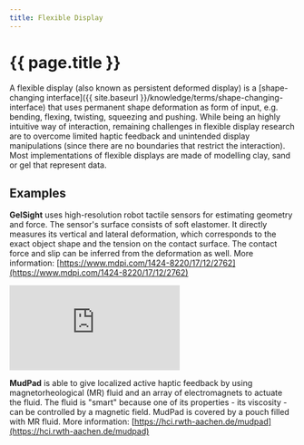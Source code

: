 ```yaml
---
title: Flexible Display
---
```


# {{ page.title }}

A flexible display (also known as persistent deformed display) is a [shape-changing interface]({{ site.baseurl }}/knowledge/terms/shape-changing-interface) that uses permanent shape deformation as form of input, e.g. bending, flexing, twisting, squeezing and pushing. While being an highly intuitive way of interaction, remaining challenges in flexible display research are to overcome limited haptic feedback and unintended display manipulations (since there are no boundaries that restrict the interaction). Most implementations of flexible displays are made of modelling clay, sand or gel that represent data.

## Examples

**GelSight** uses high-resolution robot tactile sensors for estimating geometry and force. The sensor's surface consists of soft elastomer. It directly measures its vertical and lateral deformation, which corresponds to the exact object shape and the tension on the contact surface. The contact force and slip can be inferred from the deformation as well. More information: [https://www.mdpi.com/1424-8220/17/12/2762](https://www.mdpi.com/1424-8220/17/12/2762)

<div class="media-wrapper"><iframe src="https://www.youtube.com/embed/aKoKVA4Vcu0" frameborder="0" allow="accelerometer; autoplay; encrypted-media; gyroscope; picture-in-picture" allowfullscreen></iframe></div>

**MudPad** is able to give localized active haptic feedback by using magnetorheological (MR) fluid and an array of electromagnets to actuate the fluid. The fluid is "smart" because one of its properties - its viscosity - can be controlled by a magnetic field. MudPad is covered by a pouch filled with MR fluid. More information: [https://hci.rwth-aachen.de/mudpad](https://hci.rwth-aachen.de/mudpad)